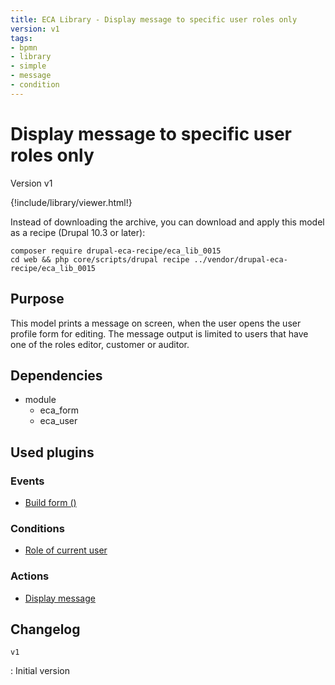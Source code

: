 ```yaml
---
title: ECA Library - Display message to specific user roles only
version: v1
tags:
- bpmn
- library
- simple
- message
- condition
---
```

# Display message to specific user roles only

Version v1

<script>url='bpmn_io-eca_lib_0015.xml';archive='bpmn_io-eca_lib_0015.tar.gz'</script>
{!include/library/viewer.html!}

Instead of downloading the archive, you can download and apply this model as a recipe (Drupal 10.3 or later):

```shell
composer require drupal-eca-recipe/eca_lib_0015
cd web && php core/scripts/drupal recipe ../vendor/drupal-eca-recipe/eca_lib_0015
```

## Purpose

This model prints a message on screen, when the user opens the user profile form for editing. The message output is limited to users that have one of the roles editor, customer or auditor.

## Dependencies

- module
    - eca_form
    - eca_user

## Used plugins

### Events

- [Build form ()](/plugins/eca/form/events/form_form_build.md)

### Conditions

- [Role of current user](/plugins/eca/user/conditions/eca_current_user_role.md)

### Actions

- [Display message](/plugins/core/actions/action_message_action.md)

## Changelog

`v1`

:   Initial version
